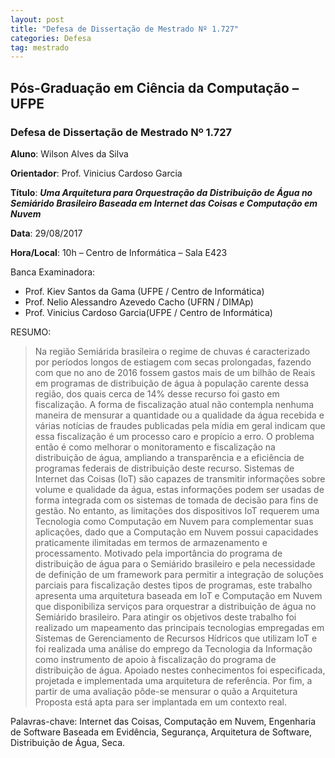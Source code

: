 ```yaml
---
layout: post
title: "Defesa de Dissertação de Mestrado Nº 1.727"
categories: Defesa
tag: mestrado
---
```


## Pós-Graduação em Ciência da Computação – UFPE

### Defesa de Dissertação de Mestrado Nº 1.727

**Aluno**: Wilson Alves da Silva

**Orientador**: Prof. Vinicius Cardoso Garcia

**Título**: _**Uma Arquitetura para Orquestração da Distribuição de Água no Semiárido Brasileiro Baseada em Internet das Coisas e Computação em Nuvem**_

**Data**: 29/08/2017

**Hora/Local**: 10h  – Centro de Informática – Sala E423

Banca Examinadora:

* Prof. Kiev Santos da Gama  (UFPE / Centro de Informática)
* Prof. Nelio Alessandro Azevedo Cacho  (UFRN / DIMAp)
* Prof. Vinicius Cardoso Garcia(UFPE / Centro de Informática)

RESUMO:

> Na região Semiárida brasileira o regime de chuvas é caracterizado por períodos longos de estiagem com secas prolongadas, fazendo com que no ano de 2016 fossem gastos mais de um bilhão de Reais em programas de distribuição de água à população carente dessa região, dos quais cerca de 14% desse recurso foi gasto em fiscalização. A forma de fiscalização atual não contempla nenhuma maneira de mensurar a quantidade ou a qualidade da água recebida e várias notícias de fraudes publicadas pela mídia em geral indicam que essa fiscalização é um processo caro e propício a erro. O problema então é como melhorar o monitoramento e fiscalização na distribuição de água, ampliando a transparência e a eficiência de programas federais de distribuição deste recurso. Sistemas de Internet das Coisas (IoT) são capazes de transmitir informações sobre volume e qualidade da água, estas informações podem ser usadas de forma integrada com os sistemas de tomada de decisão para fins de gestão. No entanto, as limitações dos dispositivos IoT requerem uma Tecnologia como Computação em Nuvem para complementar suas aplicações, dado que a Computação em Nuvem possui capacidades praticamente ilimitadas em termos de armazenamento e processamento. Motivado pela importância do programa de distribuição de água para o Semiárido brasileiro e pela necessidade de definição de um framework para permitir a integração de soluções parciais para fiscalização destes tipos de programas, este trabalho apresenta uma arquitetura baseada em IoT e Computação em Nuvem que disponibiliza serviços para orquestrar a distribuição de água no Semiárido brasileiro. Para atingir os objetivos deste trabalho foi realizado um mapeamento das principais tecnologias empregadas em Sistemas de Gerenciamento de Recursos Hídricos que utilizam IoT e foi realizada uma análise do emprego da Tecnologia da Informação como instrumento de apoio à fiscalização do programa de distribuição de água. Apoiado nestes conhecimentos foi especificada, projetada e implementada uma arquitetura de referência. Por fim, a partir de uma avaliação pôde-se mensurar o quão a Arquitetura Proposta está apta para ser implantada em um contexto real.

Palavras-chave: Internet das Coisas, Computação em Nuvem, Engenharia de Software Baseada em Evidência, Segurança, Arquitetura de Software, Distribuição de Água, Seca.
